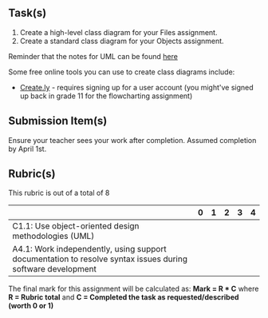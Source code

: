 Task(s)
-------

1. Create a high-level class diagram for your Files assignment.
2. Create a standard class diagram for your Objects assignment.

Reminder that the notes for UML can be found [here](https://mrseidel.gitbooks.io/intermediate-cs-processing-and-java/content/uml.html)

Some free online tools you can use to create class diagrams include:
* [Create.ly](http://create.ly/) - requires signing up for a user account (you might've signed up back in grade 11 for the flowcharting assignment)

Submission Item(s)
------------------
Ensure your teacher sees your work after completion.  Assumed completion by April 1st.

Rubric(s)
---------
This rubric is out of a total of 8

| | 0 | 1 | 2 | 3 | 4 |
|---| --- | --- | --- | --- | --- |
|C1.1: Use object-oriented design methodologies (UML)  | | | | | |
|A4.1: Work independently, using support documentation to resolve syntax issues during software development  | | | | | |

The final mark for this assignment will be calculated as: __Mark = R * C__ where **R = Rubric total** and **C = Completed the task as requested/described (worth 0 or 1)**
